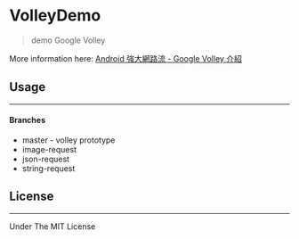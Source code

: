 ﻿# VolleyDemo
> demo Google Volley

More information here: [Android 強大網路流 - Google Volley 介紹](http://chengscott.tw/talk/?t=Google_Volley_Intro)

## Usage
---
#### Branches
- master  - volley prototype
- image-request
- json-request
- string-request

## License
---
Under The MIT License